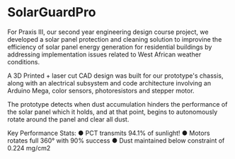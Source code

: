 # SolarGuardPro

For Praxis III, our second year engineering design course project, we developed a solar panel protection and cleaning solution to improvine the efficiency of solar panel energy generation for residential buildings by addressing implementation issues related to West African weather conditions.

A 3D Printed + laser cut CAD design was built for our prototype's chassis, along with an alectrical subsystem and code architecture involving an Arduino Mega, color sensors, photoresistors and stepper motor.

The prototype detects when dust accumulation hinders the performance of the solar panel which it holds, and at that point, begins to autonomously rotate around the panel and clear all dust.

Key Performance Stats:
● PCT transmits 94.1% of
sunlight!
● Motors rotates full 360° with
90% success
● Dust maintained below
constraint of 0.224 mg/cm2
